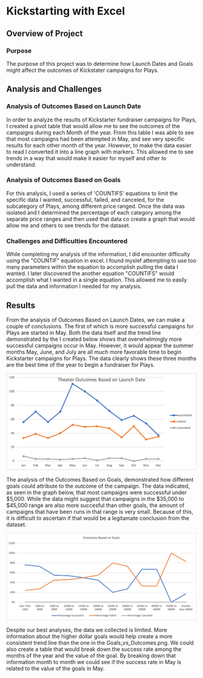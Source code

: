 # Kickstarting with Excel

## Overview of Project

### Purpose
The purpose of this project was to determine how Launch Dates and Goals might affect the outcomes of Kickstater campaigns for Plays.
## Analysis and Challenges

### Analysis of Outcomes Based on Launch Date
In order to analyze the results of Kickstarter fundraiser campaigns for Plays, I created a pivot table that would allow me to see the outcomes of the campaigns during each Month of the year. From this table I was able to see that most campaigns had been attempted in May, and see very specific results for each other month of the year. However, to make the data easier to read I converted it into a line graph with markers. This allowed me to see trends in a way that would make it easier for myself and other to understand.
### Analysis of Outcomes Based on Goals
For this analysis, I used a series of 'COUNTIFS' equations to limit the specific data I wanted, successful, failed, and canceled, for the subcategory of Plays, among different price ranged. Once the data was isolated and I determined the percentage of each category among the separate price ranges and then used that data co create a graph that would allow me and others to see trends for the dataset.
### Challenges and Difficulties Encountered
While completing my analysis of the information, I did encounter difficulty using the "COUNTIF" equation in excel. I found myslef attempting to use too many parameters within the equation to accomplish pulling the data I wanted. I later discovered the another equation "COUNTIFS" would accomplish what I wanted in a single equation. This allowed me to easily pull the data and information I needed for my analysis.
## Results
From the analysis of Outcomes Based on Launch Dates, we can make a couple of conclusions. The first of which is more successful campaigns for Plays are started in May. Both the data itself and the trend line demonstrated by the I created below shows that overwhelmingly more successful campaigns occur in May. However, it would appear the summer months May, June, and July are all much more favorable time to begin Kickstarter campaigns for Plays. The data clearly shows these three months are the best time of the year to begin a fundraiser for Plays.

![](Resources/Theater_Outcomes_vs_Launch.png)

The analysis of the Outcomes Based on Goals, demonstrated how different goals could attribute to the outcome of the campaign. The data indicated, as seen in the graph below, that most campaigns were successful under $5,000. While the data might suggest that campaigns in the $35,000 to $45,000 range are also more succesful than other goals, the amount of campaigns that have been runs in that range is very small. Because of this, it is difficult to ascertain if that would be a legitamate conclusion from the dataset.

![](Resources/Outcomes_vs_Goals.png)

Despite our best analyses, the data we collected is limited. More information about the higher dollar goals would help create a more consistent trend line than the one in the Goals_vs_Outcomes.png. We could also create a table that would break down the success rate among the months of the year and the value of the goal. By breaking down that information month to month we could see if the success rate in May is related to the value of the goals in May.
